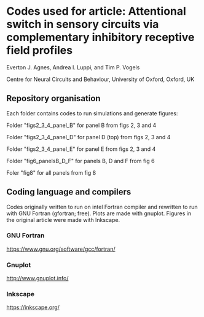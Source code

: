 # Codes used for article: Attentional switch in sensory circuits via complementary inhibitory receptive field profiles

Everton J. Agnes, Andrea I. Luppi, and Tim P. Vogels

Centre for Neural Circuits and Behaviour, University of Oxford, Oxford, UK

## Repository organisation

Each folder contains codes to run simulations and generate figures:

Folder "figs2_3_4_panel_B" for panel B from figs 2, 3 and 4

Folder "figs2_3_4_panel_D" for panel D (top) from figs 2, 3 and 4

Folder "figs2_3_4_panel_E" for panel E from figs 2, 3 and 4

Folder "fig6_panelsB_D_F" for panels B, D and F from fig 6

Foler "fig8" for all panels from fig 8

## Coding language and compilers

Codes originally written to run on intel Fortran compiler and rewritten to run with GNU Fortran (gfortran; free). Plots are made with gnuplot. Figures in the original article were made with Inkscape.

### GNU Fortran

https://www.gnu.org/software/gcc/fortran/

### Gnuplot

http://www.gnuplot.info/

### Inkscape

https://inkscape.org/
